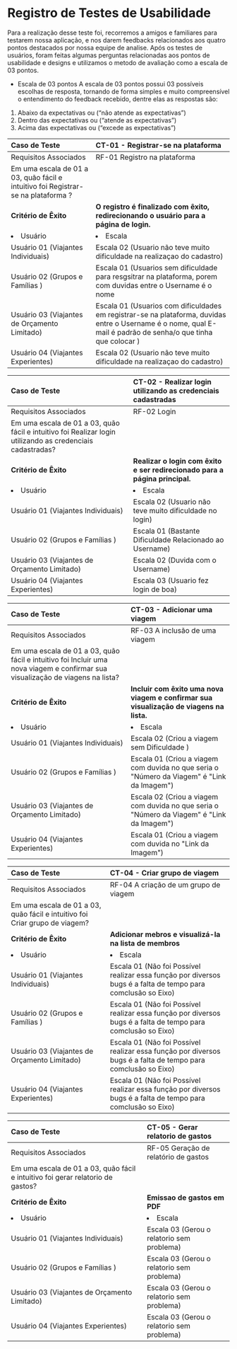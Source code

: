 # Registro de Testes de Usabilidade

Para a realização desse teste foi, recorremos a amigos e familiares para testarem nossa aplicação, e nos darem feedbacks relacionados aos quatro pontos destacados por nossa equipe de analise. 
Após os testes de usuários, foram feitas algumas perguntas relacionadas aos pontos de usabilidade e designs e utilizamos o metodo de avaliação como a escala de 03 pontos. 

- Escala de 03 pontos A escala de 03 pontos possui 03 possíveis escolhas de resposta, tornando de forma simples e muito compreensível o entendimento do feedback recebido, dentre elas as respostas são:

01. Abaixo da expectativas ou (“não atende as expectativas”)
02. Dentro das expectativas ou (“atende as expectativas”)
03. Acima das expectativas ou (“excede as expectativas”)


| Caso de Teste    | CT-01 - Registrar-se na plataforma |
|:---|:---|
| Requisitos Associados                     | RF-01  Registro na plataforma |
| Em uma escala de 01 a 03, quão fácil e intuitivo foi Registrar-se na plataforma ?|
| **Critério de Êxito** | **O registro é finalizado com êxito, redirecionando o usuário para a página de login.** |
|<li> Usuário |<li> Escala |
| Usuário 01    (Viajantes Individuais)                 |  Escala 02 (Usuario não teve muito dificuldade na realizaçao do cadastro) |
| Usuário 02    (Grupos e Famílias )                    |  Escala 01 (Usuarios sem  dificuldade para resgsitrar na plataforma, porem com  duvidas entre o Username é o nome|
| Usuário 03    (Viajantes de Orçamento Limitado)       |  Escala 01 (Usuarios com dificuldades em registrar-se na plataforma, duvidas entre o Username é o nome, qual E-mail é padrão de senha/o que tinha que colocar ) |
| Usuário 04    (Viajantes Experientes)                 |  Escala 02 (Usuario não teve muito dificuldade na realizaçao do cadastro) |


| Caso de Teste    | CT-02 - Realizar login utilizando as credenciais cadastradas|
|:---|:---|
| Requisitos Associados                    | RF-02 Login |
| Em uma escala de 01 a 03, quão fácil e intuitivo foi Realizar login utilizando as credenciais cadastradas?|
| **Critério de Êxito** | **Realizar o login com êxito e ser redirecionado para a página principal.** |
|<li> Usuário |<li> Escala |
| Usuário 01    (Viajantes Individuais)                 |  Escala 02 (Usuario não teve muito dificuldade no login) |
| Usuário 02    (Grupos e Famílias )                    |  Escala 01 (Bastante Dificuldade Relacionado ao Username) |
| Usuário 03    (Viajantes de Orçamento Limitado)       |  Escala 02 (Duvida com o Username) |
| Usuário 04    (Viajantes Experientes)                 |  Escala 03 (Usuario fez login de boa) |

| Caso de Teste    | CT-03 - Adicionar uma viagem |
|:---|:---|
| Requisitos Associados                    | RF-03  A inclusão de uma viagem |
| Em uma escala de 01 a 03, quão fácil e intuitivo foi Incluir uma nova viagem e confirmar sua visualização de viagens na lista?|
| **Critério de Êxito** | **Incluir com êxito uma nova viagem e confirmar sua visualização de viagens na lista.** |
|<li> Usuário |<li> Escala |
| Usuário 01    (Viajantes Individuais)                 |  Escala 02 (Criou a viagem sem Dificuldade ) |
| Usuário 02    (Grupos e Famílias )                    |  Escala 01 (Criou a viagem com duvida no que seria o  "Número da Viagem" é "Link da Imagem") |
| Usuário 03    (Viajantes de Orçamento Limitado)       |  Escala 02 (Criou a viagem com duvida no que seria o  "Número da Viagem" é "Link da Imagem") |
| Usuário 04    (Viajantes Experientes)                 |  Escala 01 (Criou a viagem com duvida no  "Link da Imagem") |

| Caso de Teste    | CT-04 - Criar grupo de viagem |
|:---|:---|
| Requisitos Associados                    | RF-04  A criação de um grupo de viagem |
| Em uma escala de 01 a 03, quão fácil e intuitivo foi Criar grupo de viagem?|
| **Critério de Êxito** | **Adicionar mebros e visualizá-la na lista de membros** |
|<li> Usuário |<li> Escala |
| Usuário 01    (Viajantes Individuais)                 |  Escala 01 (Não foi Possível realizar essa função por diversos bugs é a falta de tempo para comclusão so Eixo) |
| Usuário 02    (Grupos e Famílias )                    |  Escala 01 (Não foi Possível realizar essa função por diversos bugs é a falta de tempo para comclusão so Eixo) |
| Usuário 03    (Viajantes de Orçamento Limitado)       |  Escala 01 (Não foi Possível realizar essa função por diversos bugs é a falta de tempo para comclusão so Eixo) |
| Usuário 04    (Viajantes Experientes)                 |  Escala 01 (Não foi Possível realizar essa função por diversos bugs é a falta de tempo para comclusão so Eixo) |

| Caso de Teste    | CT-05 - Gerar relatorio de gastos |
|:---|:---|
| Requisitos Associados                    | RF-05  Geração de relatório de gastos |
| Em uma escala de 01 a 03, quão fácil e intuitivo foi gerar relatorio de gastos?|
| **Critério de Êxito** | **Emissao de gastos em PDF** |
|<li> Usuário |<li> Escala |
| Usuário 01    (Viajantes Individuais)                 |  Escala 03 (Gerou o relatorio sem problema) |
| Usuário 02    (Grupos e Famílias )                    |  Escala 03 (Gerou o relatorio sem problema) |
| Usuário 03    (Viajantes de Orçamento Limitado)       |  Escala 03 (Gerou o relatorio sem problema) |
| Usuário 04    (Viajantes Experientes)                 |  Escala 03 (Gerou o relatorio sem problema) |



